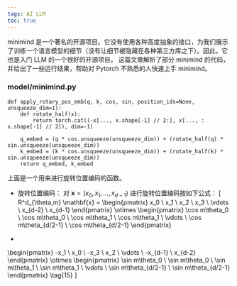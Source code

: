 ```yaml
---
tags: AI LLM
toc: true
---
```

minimind 是一个著名的开源项目。它没有使用各种高度抽象的接口，为我们展示了训练一个语言模型的细节（没有让细节被隐藏在各种第三方库之下）。因此，它也是入门 LLM 的一个很好的开源项目。
这篇文章解析了部分 minimind 的代码，并给出了一些运行结果，帮助对 Pytorch 不熟悉的人快速上手 minimind。
### model/minimind.py
```
def apply_rotary_pos_emb(q, k, cos, sin, position_ids=None, unsqueeze_dim=1):
    def rotate_half(x):
        return torch.cat((-x[..., x.shape[-1] // 2:], x[..., : x.shape[-1] // 2]), dim=-1)

    q_embed = (q * cos.unsqueeze(unsqueeze_dim)) + (rotate_half(q) * sin.unsqueeze(unsqueeze_dim))
    k_embed = (k * cos.unsqueeze(unsqueeze_dim)) + (rotate_half(k) * sin.unsqueeze(unsqueeze_dim))
    return q_embed, k_embed
```
上面是一个用来进行旋转位置编码的函数。
- 旋转位置编码：
      对 $\textbf{x}=(x_0, x_1, \dots, x_{d - 1})$ 进行旋转位置编码按如下公式：
\[
R^d_{\theta,m} \mathbf{x} = 
\begin{pmatrix}
x_0 \\
x_1 \\
x_2 \\
x_3 \\
\vdots \\
x_{d-2} \\
x_{d-1}
\end{pmatrix}
\otimes
\begin{pmatrix}
\cos m\theta_0 \\
\cos m\theta_0 \\
\cos m\theta_1 \\
\cos m\theta_1 \\
\vdots \\
\cos m\theta_{d/2-1} \\
\cos m\theta_{d/2-1}
\end{pmatrix}
+
\begin{pmatrix}
-x_1 \\
x_0 \\
-x_3 \\
x_2 \\
\vdots \\
-x_{d-1} \\
x_{d-2}
\end{pmatrix}
\otimes
\begin{pmatrix}
\sin m\theta_0 \\
\sin m\theta_0 \\
\sin m\theta_1 \\
\sin m\theta_1 \\
\vdots \\
\sin m\theta_{d/2-1} \\
\sin m\theta_{d/2-1}
\end{pmatrix}
\tag{15}
\]
